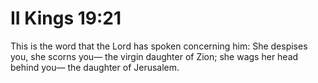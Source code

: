 # II Kings 19:21

This is the word that the Lord has spoken concerning him: She despises you, she scorns you— the virgin daughter of Zion; she wags her head behind you— the daughter of Jerusalem.
